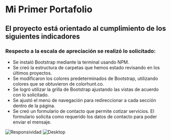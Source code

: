  <h1>Mi Primer Portafolio</h1>

<h2>El proyecto está orientado al cumplimiento de los siguientes indicadores</h2>
 
<h3>Respecto a la escala de apreciación se realizó lo solicitado:</h3>

- Se instaló Bootstrap mediante la terminal usando NPM.
- Se creó la estructura de carpetas que hemos estado revisando en los últimos proyectos.
- Se modificaron los colores predeterminados de Bootstrap, utilizando colores que se obtuvieron de colorhunt.co.
- Se logró utilizar la grilla de Bootstrap ajustando las vistas de acuerdo con lo solicitado.
- Se ajustó el menú de navegación para redireccionar a cada sección dentro de la página.
- Se creó un formulario de contacto que permite cotizar servicios. El formulario solicita como requerido los datos de contacto para poder enviar el mensaje.

![Responsividad](https://github.com/user-attachments/assets/80ff5bc4-cb8a-48fb-a857-660fdc6a8937)
![Desktop](https://github.com/user-attachments/assets/c6000547-c1ef-4676-9750-064ac3b7a254)
